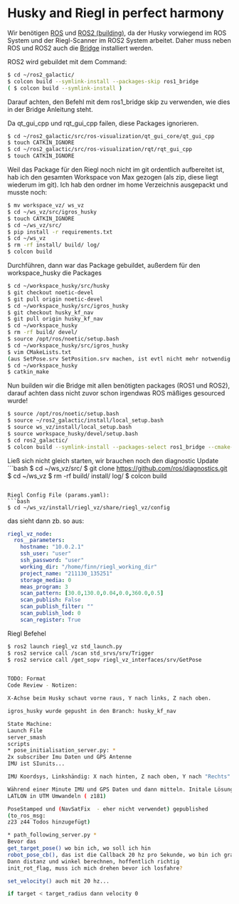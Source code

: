 # Husky and Riegl in perfect harmony

Wir benötigen [ROS](http://wiki.ros.org/noetic/Installation/Ubuntu) und [ROS2 (building)](https://docs.ros.org/en/galactic/Installation/Ubuntu-Development-Setup.html), da der Husky vorwiegend im ROS System und der Riegl-Scanner im ROS2 System arbeitet. Daher muss neben ROS und ROS2 auch die [Bridge](https://github.com/ros2/ros1_bridge) installiert werden.


ROS2 wird gebuildet mit dem Command:
```bash
$ cd ~/ros2_galactic/
$ colcon build --symlink-install --packages-skip ros1_bridge
( $ colcon build --symlink-install )
```
Darauf achten, den Befehl mit dem ros1_bridge skip zu verwenden, wie dies in der Bridge Anleitung steht.

Da  qt_gui_cpp und rqt_gui_cpp failen, diese Packages ignorieren.

```bash
$ cd ~/ros2_galactic/src/ros-visualization/qt_gui_core/qt_gui_cpp
$ touch CATKIN_IGNORE
$ cd ~/ros2_galactic/src/ros-visualization/rqt/rqt_gui_cpp
$ touch CATKIN_IGNORE
```

Weil das Package für den Riegl noch nicht im git ordentlich aufbereitet ist, hab ich den gesamten Workspace von Max gezogen (als zip, diese liegt wiederum im git). Ich hab den ordner im home Verzeichnis ausgepackt und musste noch:
```bash
$ mv workspace_vz/ ws_vz
$ cd ~/ws_vz/src/igros_husky
$ touch CATKIN_IGNORE
$ cd ~/ws_vz/src/
$ pip install -r requirements.txt
$ cd ~/ws_vz
$ rm -rf install/ build/ log/
$ colcon build
```

Durchführen, dann war das Package gebuildet, außerdem für den workspace_husky die Packages 
```bash
$ cd ~/workspace_husky/src/husky
$ git checkout noetic-devel
$ git pull origin noetic-devel
$ cd ~/workspace_husky/src/igros_husky
$ git checkout husky_kf_nav
$ git pull origin husky_kf_nav
$ cd ~/workspace_husky
$ rm -rf build/ devel/
$ source /opt/ros/noetic/setup.bash 
$ cd ~/workspace_husky/src/igros_husky
$ vim CMakeLists.txt
(aus SetPose.srv SetPosition.srv machen, ist evtl nicht mehr notwendig weil bereits teil eines vorherigen commits)
$ cd ~/workspace_husky
$ catkin_make
```

Nun builden wir die Bridge mit allen benötigten packages (ROS1 und ROS2), darauf achten dass nicht zuvor schon irgendwas ROS mäßiges gesourced wurde!
```bash
$ source /opt/ros/noetic/setup.bash 
$ source ~/ros2_galactic/install/local_setup.bash
$ source ws_vz/install/local_setup.bash 
$ source workspace_husky/devel/setup.bash 
$ cd ros2_galactic/
$ colcon build --symlink-install --packages-select ros1_bridge --cmake-force-configure
```

Ließ sich nicht gleich starten, wir brauchen noch den diagnostic Update
´´´bash
$ cd ~/ws_vz/src/
$ git clone https://github.com/ros/diagnostics.git
$ cd ~/ws_vz
$ rm -rf build/ install/ log/
$ colcon build
```

Riegl Config File (params.yaml):
```bash
$ cd ~/ws_vz/install/riegl_vz/share/riegl_vz/config
```
das sieht dann zb. so aus:
```yaml
riegl_vz_node:
  ros__parameters:
    hostname: "10.0.2.1"
    ssh_user: "user"
    ssh_password: "user"
    working_dir: "/home/finn/riegl_working_dir"
    project_name: "211130_135251"
    storage_media: 0
    meas_program: 3
    scan_pattern: [30.0,130.0,0.04,0.0,360.0,0.5]
    scan_publish: False
    scan_publish_filter: ""
    scan_publish_lod: 0
    scan_register: True
```
Riegl Befehel
```bash
$ ros2 launch riegl_vz std_launch.py
$ ros2 service call /scan std_srvs/srv/Trigger
$ ros2 service call /get_sopv riegl_vz_interfaces/srv/GetPose


TODO: Format
Code Review - Notizen:

X-Achse beim Husky schaut vorne raus, Y nach links, Z nach oben.

igros_husky wurde gepusht in den Branch: husky_kf_nav

State Machine: 
Launch File
server_smash
scripts
* pose_initialisation_server.py: *
2x subscriber Imu Daten und GPS Antenne 
IMU ist SIunits...

IMU Koordsys, Linkshändig: X nach hinten, Z nach oben, Y nach "Rechts"

Während einer Minute IMU und GPS Daten und dann mitteln. Initale Lösung und ORIERNIERUNG: direct_gyrocompassing...
LATLON in UTM Umwandeln ( z181)

PoseStamped und (NavSatFix  - eher nicht verwendet) gepublished
(to_ros_msg: 
z23 z44 Todos hinzugefügt)

* path_following_server.py *
Bevor das 
get_target_pose() wo bin ich, wo soll ich hin
robot_pose_cb(), das ist die Callback 20 hz pro Sekunde, wo bin ich grade. (z217 subscriber muss aus der Loop).
Dann distanz und winkel berechnen, hoffentlich richtig
init_rot_flag, muss ich mich drehen bevor ich losfahre?

set_velocity() auch mit 20 hz...

if target < target_radius dann velocity 0











